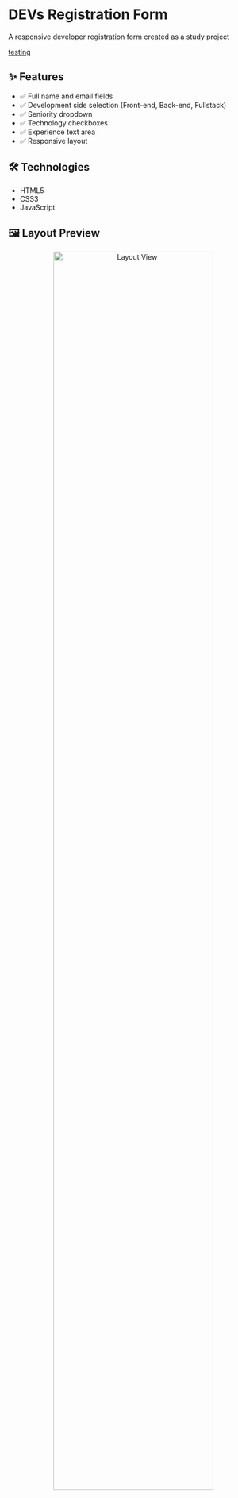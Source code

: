 # DEVs Registration Form

A responsive developer registration form created as a study project

<p align="">
  <a href="https://ana-alves-santos.github.io/js-learning-projects/"target="_blank">
   testing
  </a>
</p>

 
## ✨ Features

- ✅ Full name and email fields  
- ✅ Development side selection (Front-end, Back-end, Fullstack)  
- ✅ Seniority dropdown  
- ✅ Technology checkboxes  
- ✅ Experience text area  
- ✅ Responsive layout    

## 🛠 Technologies

- HTML5
- CSS3
- JavaScript

## 🖼️ Layout Preview

<p align="center">
  <img alt="Layout View" src="assets/preview.png." width="80%">
</p>

